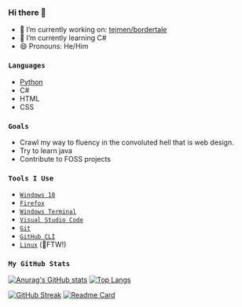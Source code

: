 ### Hi there 👋

<!--
**appcreatorguy/appcreatorguy** is a ✨ _special_ ✨ repository because its `README.md` (this file) appears on your GitHub profile.
-->

- 🔭 I’m currently working on: [tejmen/bordertale](https://github.com/tejmen/bordertale)
- 🌱 I’m currently learning C#<br>
- 😄 Pronouns: He/Him

### `Languages`
- [Python](https://github.com/python/cpython)
- C#
- HTML
- CSS

### `Goals`
- Crawl my way to fluency in the convoluted hell that is web design.
- Try to learn java
- Contribute to FOSS projects

### `Tools I Use`
- [`Windows 10`](https://www.microsoft.com/en-us/windows/get-windows-10) 
- [`Firefox`](https://www.mozilla.org/en-US/firefox/new/)
- [`Windows Terminal`](https://github.com/microsoft/terminal)
- [`Visual Studio Code`](https://github.com/microsoft/vscode)
- [`Git`](https://git-scm.com/)
- [`GitHub CLI`](https://github.com/cli/cli)
- [`Linux`](https://www.linuxfoundation.org/) (🐧FTW!)

### `My GitHub Stats`
[![Anurag's GitHub stats](https://github-readme-stats.vercel.app/api?username=appcreatorguy&show_icons=true&theme=nord)](https://github.com/anuraghazra/github-readme-stats)
[![Top Langs](https://github-readme-stats.vercel.app/api/top-langs/?username=appcreatorguy&layout=compact&show_icons=true&theme=nord)](https://github.com/anuraghazra/github-readme-stats)

[![GitHub Streak](http://github-readme-streak-stats.herokuapp.com?user=appcreatorguy&theme=nord)](https://git.io/streak-stats)
[![Readme Card](https://github-readme-stats.vercel.app/api/pin/?username=tejmen&repo=bordertale&show_owner=true&show_icons=true&theme=nord)](https://github.com/tejmen/bordertale)
<!--
- 👯 I’m looking to collaborate on ...
- 🤔 I’m looking for help with ...
- 💬 Ask me about ...
- 📫 How to reach me: ...
- 😄 Pronouns: ...
- ⚡ Fun fact: ...

-->
